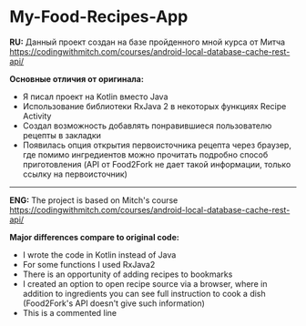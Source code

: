 # My-Food-Recipes-App
**RU:** Данный проект создан  на базе пройденного мной курса от Митча https://codingwithmitch.com/courses/android-local-database-cache-rest-api/  
  
**Основные отличия от оригинала:** 
* Я писал проект на Kotlin вместо Java 
* Использование библиотеки RxJava 2 в некоторых функциях Recipe Activity
* Создал возможность добавлять понравившиеся пользователю рецепты в закладки 
* Появилась опция открытия первоисточника рецепта через браузер, где помимо ингредиентов можно прочитать подробно способ приготовления (API от Food2Fork не дает такой информации, только ссылку на первоисточник) 

-------------------------------------------------------------------------------------------------------------------------------------

**ENG:** The project is based on Mitch's course  https://codingwithmitch.com/courses/android-local-database-cache-rest-api/    
  
**Major differences compare to original code:**
* I wrote the code in Kotlin instead of Java
* For some functions I used RxJava2
* There is an opportunity of adding recipes to bookmarks
* I created an option to open recipe source via a browser, where in addition to ingredients you can see full instruction to cook a dish (Food2Fork's API doesn't give such information)
* This is a commented line